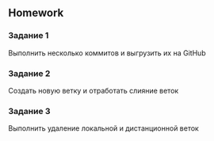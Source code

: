 ##  Homework

### Задание 1
Выполнить несколько коммитов и выгрузить их на GitHub

### Задание 2
Создать новую ветку и отработать слияние веток

### Задание 3
Выполнить удаление локальной и дистанционной веток